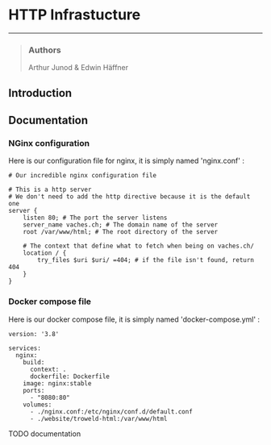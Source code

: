 # HTTP Infrastucture
___
>### Authors
>Arthur Junod & Edwin Häffner
>

## Introduction

## Documentation

### NGinx configuration

Here is our configuration file for nginx, it is simply named 'nginx.conf' : 

```nginx configuration
# Our incredible nginx configuration file

# This is a http server
# We don't need to add the http directive because it is the default one
server {
    listen 80; # The port the server listens
    server_name vaches.ch; # The domain name of the server
    root /var/www/html; # The root directory of the server

    # The context that define what to fetch when being on vaches.ch/
    location / {
        try_files $uri $uri/ =404; # if the file isn't found, return 404
    }
}

```

### Docker compose file

Here is our docker compose file, it is simply named 'docker-compose.yml' :

```docker-compose
version: '3.8'

services:
  nginx:
    build:
      context: .
      dockerfile: Dockerfile
    image: nginx:stable
    ports:
      - "8080:80"
    volumes:
      - ./nginx.conf:/etc/nginx/conf.d/default.conf
      - ./website/troweld-html:/var/www/html

```

TODO documentation

